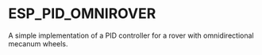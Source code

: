 # ESP_PID_OMNIROVER
A simple implementation of a PID controller for a rover with omnidirectional mecanum wheels.
